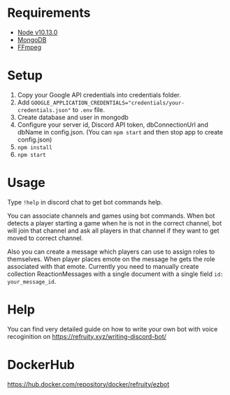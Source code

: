 # Requirements

* [Node v10.13.0](https://github.com/nvm-sh/nvm)
* [MongoDB](https://docs.mongodb.com/manual/installation/#mongodb-community-edition-installation-tutorials)
* [FFmpeg](https://www.johnvansickle.com/ffmpeg/)

# Setup

1. Copy your Google API credentials into credentials folder.
1. Add `GOOGLE_APPLICATION_CREDENTIALS="credentials/your-credentials.json"` to `.env` file.
1. Create database and user in mongodb
1. Configure your server id, Discord API token, dbConnectionUrl and dbName in config.json. (You can `npm start` and then stop app to create config.json)
1. `npm install`
1. `npm start`

# Usage

Type `!help` in discord chat to get bot commands help.

You can associate channels and games using bot commands. When bot detects a player starting a game when he is not in the correct channel, bot will join that channel and ask all players in that channel if they want to get moved to correct channel.

Also you can create a message which players can use to assign roles to themselves. When player places emote on the message he gets the role associated with that emote. Currently you need to manually create collection ReactionMessages with a single document with a single field `id: your_message_id`.

# Help

You can find very detailed guide on how to write your own bot with voice recoginition on https://refruity.xyz/writing-discord-bot/

# DockerHub

https://hub.docker.com/repository/docker/refruity/ezbot
